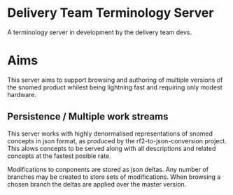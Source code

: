 Delivery Team Terminology Server
================================

A terminology server in development by the delivery team devs.

# Aims
This server aims to support browsing and authoring of multiple versions of the snomed product whilest being lightning fast and requiring only modest hardware.

## Persistence / Multiple work streams
This server works with highly denormalised representations of snomed concepts in json format, as produced by the rf2-to-json-conversion project. This alows concepts to be served along with all descriptions and related concepts at the fastest posible rate.

Modifications to conponents are stored as json deltas. Any number of branches may be created to store sets of modifications. When browsing a chosen branch the deltas are applied over the master version.
